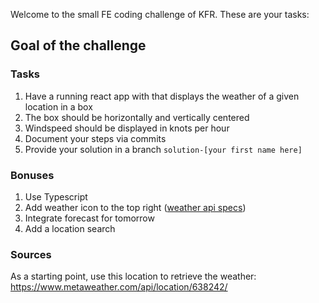 Welcome to the small FE coding challenge of KFR. These are your tasks: 

## Goal of the challenge

### Tasks
1. Have a running react app with that displays the weather of a given location in a box
2. The box should be horizontally and vertically centered
3. Windspeed should be displayed in knots per hour
4. Document your steps via commits
5. Provide your solution in a branch `solution-[your first name here]`

### Bonuses
1. Use Typescript 
2. Add weather icon to the top right ([weather api specs](https://www.metaweather.com/api/))
3. Integrate forecast for tomorrow
4. Add a location search
  
### Sources 
As a starting point, use this location to retrieve the weather: https://www.metaweather.com/api/location/638242/
